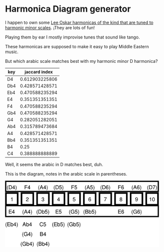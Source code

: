 # Harmonica Diagram generator

I happen to own some [Lee Oskar harmonicas of the kind that are tuned to harmonic minor scales](http://leeoskar.com/harmonic-minor-harmonica/). ¡They are lots of fun!

Playing them by ear I mostly improvise tunes that sound like tango.

These harmonicas are supposed to make it easy to play Middle Eastern
music.

But which arabic scale matches best with my harmonic minor D harmonica?

|key  | jaccard index  |
|-----|----------------|
|D4   |0.612903225806|
|Db4  |0.428571428571|
|Eb4  |0.470588235294|
|E4   |0.351351351351|
|F4   |0.470588235294|
|Gb4  |0.470588235294|
|G4   |0.282051282051|
|Ab4  |0.315789473684|
|A4   |0.428571428571|
|Bb4  |0.351351351351|
|B4   |0.25|
|C4   |0.388888888889|

Well, it seems the arabic in D matches best, duh.

This is the diagram, notes in the arabic scale in parentheses.

<img src="arabic_D4_Dhm_harp.png">
